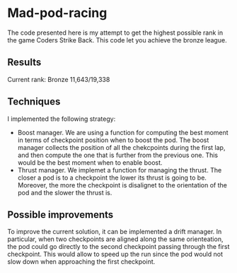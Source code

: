 # Mad-pod-racing

The code presented here is my attempt to get the highest possible rank in the game Coders Strike Back. This code let you achieve the bronze league. 

## Results
Current rank: Bronze 11,643/19,338

## Techniques
I implemented the following strategy:
- Boost manager. We are using a function for computing the best moment in terms of checkpoint position when to boost the pod. The boost manager collects the position of all the chekcpoints during the first lap, and then compute the one that is further from the previous one. This would be the best moment when to enable boost. 
- Thrust manager. We implemet a function for managing the thrust. The closer a pod is to a checkpoint the lower its thrust is going to be. Moreover, the more the checkpoint is disalignet to the orientation of the pod and the slower the thrust is.

## Possible improvements
To improve the current solution, it can be implemented a drift manager. In particular, when two checkpoints are aligned along the same orienteation, the pod could go directly to the second checkpoint passing through the first checkpoint. This would allow to speed up the run since the pod would not slow down when approaching the first checkpoint.

